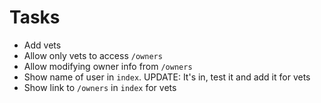 # Tasks
* Add vets
* Allow only vets to access `/owners`
* Allow modifying owner info from `/owners`
* Show name of user in `index`. UPDATE: It's in, test it and add it for vets
* Show link to `/owners` in `index` for vets
